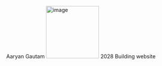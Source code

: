 Aaryan Gautam
<img width="141" height="141" alt="image" src="https://github.com/user-attachments/assets/841d3d1d-a23c-423f-b136-04d5c11b2a2e" />
2028
Building website
